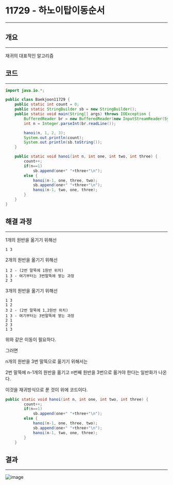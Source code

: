 # 11729 - 하노이탑이동순서

---

## 개요

---

재귀의 대표적인 알고리즘

## 코드

---

```java
import java.io.*;

public class Baekjoon11729 {
    public static int count = 0;
    public static StringBuilder sb = new StringBuilder();
    public static void main(String[] args) throws IOException {
        BufferedReader br = new BufferedReader(new InputStreamReader(System.in));
        int n = Integer.parseInt(br.readLine());

        hanoi(n, 1, 2, 3);
        System.out.println(count);
        System.out.println(sb.toString());
    }

    public static void hanoi(int n, int one, int two, int three) {
        count++;
        if(n==1)
            sb.append(one+" "+three+"\n");
        else {
            hanoi(n-1, one, three, two);
            sb.append(one+" "+three+"\n");
            hanoi(n-1, two, one, three);
        }    
    }
}
```

## 해결 과정

---

1개의 원반을 옮기기 위해선

```
1 3
```

2개의 원반을 옮기기 위해선

```
1 2 - (2번 말뚝에 1원반 위치)
1 3 - 여기부터는 3번말뚝에 쌓는 과정
2 3
```

3개의 원반을 옮기기 위해선

```
1 3
1 2
3 2 - (2번 말뚝에 1,2원반 위치)
1 3 - 여기부터는 3번말뚝에 쌓는 과정
2 1
2 3
1 3
```

위와 같은 이동이 필요하다.

그러면

n개의 원반을 3번 말뚝으로 옮기기 위해서는 

2번 말뚝에 n-1개의 원반을 옮기고 n번째 원반을 3번으로 옮거야 한다는 일반화가 나온다.

이것을 재귀방식으로 푼 것이 위에 코드이다.

```java
public static void hanoi(int n, int one, int two, int three) {
        count++;
        if(n==1)
            sb.append(one+" "+three+"\n");
        else {
            hanoi(n-1, one, three, two);
            sb.append(one+" "+three+"\n");
            hanoi(n-1, two, one, three);
        }    
    }
```

## 결과

---
![image](https://user-images.githubusercontent.com/47655983/99699760-ac2d9080-2ad5-11eb-927a-45549d45821a.png)